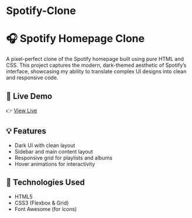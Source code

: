 # Spotify-Clone

# 🎧 Spotify Homepage Clone

A pixel-perfect clone of the Spotify homepage built using pure HTML and CSS. This project captures the modern, dark-themed aesthetic of Spotify’s interface, showcasing my ability to translate complex UI designs into clean and responsive code.

## 🚀 Live Demo
👉 [View Live](https://yourusername.github.io/spotify-clone)

## 💡 Features
- Dark UI with clean layout
- Sidebar and main content layout
- Responsive grid for playlists and albums
- Hover animations for interactivity

## 🔧 Technologies Used
- HTML5
- CSS3 (Flexbox & Grid)
- Font Awesome (for icons)

